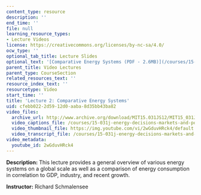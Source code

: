 ```yaml
---
content_type: resource
description: ''
end_time: ''
file: null
learning_resource_types:
- Lecture Videos
license: https://creativecommons.org/licenses/by-nc-sa/4.0/
ocw_type: ''
optional_tab_title: Lecture Slides
optional_text: '[Comparative Energy Systems (PDF - 2.6MB)](/courses/15-031j-energy-decisions-markets-and-policies-spring-2012/resources/mit15_031js12_lec2)'
parent_title: Video Lectures
parent_type: CourseSection
related_resources_text: ''
resource_index_text: ''
resourcetype: Video
start_time: ''
title: 'Lecture 2: Comparative Energy Systems'
uid: cfebb022-2d59-12d0-aaba-8d35bb43ba82
video_files:
  archive_url: http://www.archive.org/download/MIT15.031JS12/MIT15_031JS12_lec02_300k.mp4
  video_captions_file: /courses/15-031j-energy-decisions-markets-and-policies-spring-2012/6d7348828da552efaf66a16b20eea392_2wGduvHRck4.vtt
  video_thumbnail_file: https://img.youtube.com/vi/2wGduvHRck4/default.jpg
  video_transcript_file: /courses/15-031j-energy-decisions-markets-and-policies-spring-2012/9572f9f74021ff946495cab1093a1087_2wGduvHRck4.pdf
video_metadata:
  youtube_id: 2wGduvHRck4
---
```


**Description:** This lecture provides a general overview of various energy systems on a global scale as well as a comparison of energy consumption in correlation to GDP, industry, and recent growth.

**Instructor:** Richard Schmalensee

